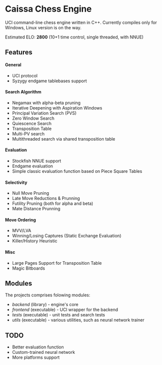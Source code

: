 # Caissa Chess Engine
UCI command-line chess engine written in C++. Currently compiles only for Windows, Linux version is on the way.

Estimated ELO: **2800** (10+1 time control, single threaded, with NNUE)

## Features

#### General
* UCI protocol
* Syzygy endgame tablebases support

#### Search Algorithm
* Negamax with alpha-beta pruning
* Iterative Deepening with Aspiration Windows
* Principal Variation Search (PVS)
* Zero Window Search
* Quiescence Search
* Transposition Table
* Multi-PV search
* Multithreaded search via shared transposition table

#### Evaluation
* Stockfish NNUE support
* Endgame evaluation
* Simple classic evaluation function based on Piece Square Tables

#### Selectivity
* Null Move Pruning
* Late Move Reductions & Prunning
* Futility Pruning (both for alpha and beta)
* Mate Distance Prunning

#### Move Ordering
* MVV/LVA
* Winning/Losing Captures (Static Exchange Evaluation)
* Killer/History Heuristic

#### Misc
* Large Pages Support for Transposition Table
* Magic Bitboards


## Modules

The projects comprises folowing modules:
  * _backend_ (library) - engine's core
  * _frontend_ (executable) - UCI wrapper for the backend
  * _tests_ (executable) - unit tests and search tests
  * _utils_ (executable) - various utilities, such as neural network trainer
  
## TODO

  * Better evaluation function
  * Custom-trained neural network
  * More platforms support
